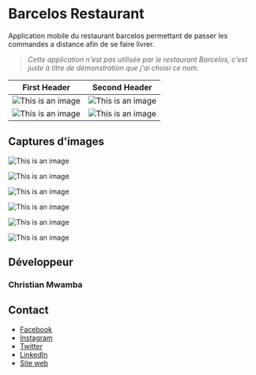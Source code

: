 # **Barcelos Restaurant**

Application mobile du restaurant barcelos permettant de passer les commandes a distance afin de se faire livrer.

> _Cette application n'est pas utilisée par le restaurant Barcelos, c'est juste à titre de démonstration que j'ai choisi ce nom._

| First Header  | Second Header |
| ------------- | ------------- |
| ![This is an image](screenshot/flutter_01.png)  | ![This is an image](screenshot/flutter_02.png)  |
| ![This is an image](screenshot/flutter_03.png)  | ![This is an image](screenshot/flutter_01_.png)  |

## Captures d'images
![This is an image](screenshot/flutter_01.png)

![This is an image](screenshot/flutter_02.png)

![This is an image](screenshot/flutter_03.png)

![This is an image](screenshot/flutter_01_.png)

![This is an image](screenshot/flutter_07.png)

![This is an image](screenshot/flutter_08.png)

## Développeur

### **Christian Mwamba**

## Contact
- [Facebook](https://facebook.com/natdiv9)
- [Instagram](https://instagram.com/natdiv9)
- [Twitter](https://twitter.com/natdiv9)
- [LinkedIn](https://linkedin.com/natdiv9)
- [Site web](https://goomy.tech)
